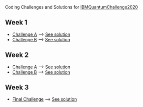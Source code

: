 Coding Challenges and Solutions for [IBMQuantumChallenge2020](https://github.com/qiskit-community/IBMQuantumChallenge2020)

## Week 1
- [Challenge A](./exercises/week-1/ex_1a_en.ipynb) --> [See solution](./solutions/week-1/ex_1a_solutions_en.ipynb)
- [Challenge B](./exercises/week-1/ex_1b_en.ipynb) --> [See solution](./solutions/week-1/ex_1b_solutions_en.ipynb)

## Week 2
- [Challenge A](./exercises/week-2/ex_2a_en.ipynb) --> [See solution](./solutions/week-2/ex_2a_solutions_en.ipynb)
- [Challenge B](./exercises/week-2/ex_2b_en.ipynb) --> [See solution](./solutions/week-2/ex_2b_solutions_en.ipynb)

## Week 3
- [Final Challenge](./exercises/week-3/final_en.ipynb) --> [See solution](./solutions/week-3/ex_3_solution_en.ipynb)